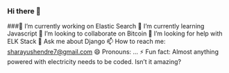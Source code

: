 ### Hi there 👋
###🔭 I’m currently working on Elastic Search
🌱 I’m currently learning Javascript
👯 I’m looking to collaborate on Bitcoin
🤔 I’m looking for help with ELK Stack
💬 Ask me about Django
📫 How to reach me: sharayushendre7@gmail.com
😄 Pronouns: ...
⚡ Fun fact: Almost anything powered with electricity needs to be coded. Isn’t it amazing?

